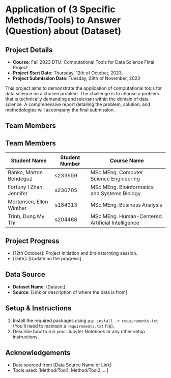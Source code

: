 # Application of (3 Specific Methods/Tools) to Answer (Question) about (Dataset)

## Project Details
- **Course**: Fall 2023 DTU: Computational Tools for Data Science Final Project
- **Project Start Date**: Thursday, 12th of October, 2023.
- **Project Submission Date**: Tuesday, 28th of November, 2023

This project aims to demonstrate the application of computational tools for data science on a chosen problem. The challenge is to choose a problem that is technically demanding and relevant within the domain of data science. A comprehensive report detailing the problem, solution, and methodologies will accompany the final submission.

## Team Members

## Team Members

| Student Name                 | Student Number | Course Name                                       |
|------------------------------|----------------|---------------------------------------------------|
| Banko, Marton Bendeguz       | s233659        | MSc.MEng. Computer Science Engineering             |
| Fortuny I Zhan, Jennifer     | s230705        | MSc.MEng. Bioinformatics and Systems Biology       |
| Mortensen, Ellen Winther     | s184313        | MSc.MEng. Business Analysis                        |
| Trinh, Dung My Thi           | s204468        | MSc.MEng. Human-Centered Artificial Intelligence   |

## Project Progress
- [12th October]: Project initiation and brainstorming session.
- [Date]: [Update on the progress]

## Data Source
- **Dataset Name**: (Dataset)
- **Source**: [Link or description of where the data is from]

## Setup & Instructions
1. Install the required packages using `pip install -r requirements.txt` (You'll need to maintain a `requirements.txt` file).
2. Describe how to run your Jupyter Notebook or any other setup instructions.

## Acknowledgements
- Data sourced from [Data Source Name or Link]
- Tools used: [Method/Tool1, Method/Tool2, ...]
